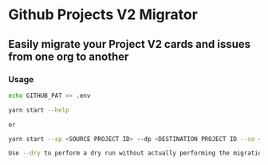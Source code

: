 
# Github Projects V2 Migrator

## Easily migrate your Project V2 cards and issues from one org to another

### Usage

```bash
echo GITHUB_PAT >> .env

yarn start --help

or 

yarn start --sp <SOURCE PROJECT ID> --dp <DESTINATION PROJECT ID --so <SOURCE ORG> --do <DESTINATION ORG>

Use --dry to perform a dry run without actually performing the migrations. It will print out the number of cards that will be migrated as well as the time taken to read the cards
